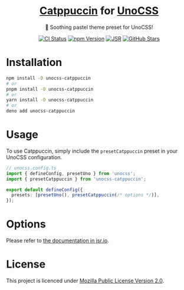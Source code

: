 <center>

# [Catppuccin](https://catppuccin.com/) for [UnoCSS](https://unocss.dev)

🌸 Soothing pastel theme preset for UnoCSS!

[![CI Status](https://img.shields.io/github/actions/workflow/status/catuhana/unocss-catppuccin/ci.yaml?style=flat-square&logo=github-actions&label=CI&labelColor=%23eff1f5&color=%2340a02b)](https://github.com/catuhana/unocss-catppuccin/actions/workflows/ci.yaml)
[![npm Version](https://img.shields.io/npm/v/unocss-catppuccin?style=flat-square&logo=npm&labelColor=%23eff1f5&color=%2340a02b)](https://npmjs.com/package/unocss-catppuccin)
[![JSR](https://jsr.io/badges/@tuhana/unocss-catppuccin)](https://jsr.io/@tuhana/unocss-catppuccin)
[![GitHub Stars](https://img.shields.io/github/stars/catuhana/unocss-catppuccin?style=flat-square&labelColor=%23eff1f5&color=%2340a02b)](https://github.com/catuhana/unocss-catppuccin/stargazers)

</center>

# Installation

```sh
npm install -D unocss-catppuccin
# or
pnpm install -D unocss-catppuccin
# or
yarn install -D unocss-catppuccin
# or
deno add unocss-catppuccin
```

# Usage

To use Catppuccin, simply include the `presetCatppuccin` preset in your UnoCSS
configuration.

```ts
// unocss.config.ts
import { defineConfig, presetUno } from 'unocss';
import { presetCatppuccin } from 'unocss-catppuccin';

export default defineConfig({
  presets: [presetUno(), presetCatppuccin(/* options */)],
});
```

# Options

Please refer to [the documentation in jsr.io](https://jsr.io/@tuhana/unocss-catppuccin/doc).

# License

This project is licenced under [Mozilla Public License Version 2.0](LICENCE).
